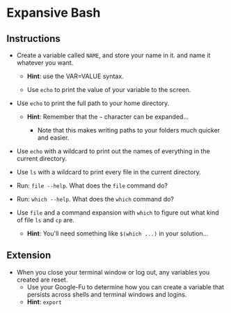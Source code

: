 # Expansive Bash

## Instructions

* Create a variable called `NAME`, and store your name in it. and name it whatever you want.
  * **Hint**: use the VAR=VALUE syntax.

  * Use `echo` to print the value of your variable to the screen.

* Use `echo` to print the full path to your home directory.
  * **Hint**: Remember that the `~` character can be expanded...

    * Note that this makes writing paths to your folders much quicker and easier.

* Use `echo` with a wildcard to print out the names of everything in the current directory.

* Use `ls` with a wildcard to print every file in the current directory.

* Run: `file --help`. What does the `file` command do?

- Run: `which --help`. What does the `which` command do?

- Use `file` and a command expansion with `which` to figure out what kind of file `ls` and `cp` are.
  - **Hint**: You'll need something like `$(which ...)` in your solution...

## Extension
* When you close your terminal window or log out, any variables you created are reset.
  * Use your Google-Fu to determine how you can create a variable that persists across shells and terminal windows and logins.
  * **Hint**: `export`
